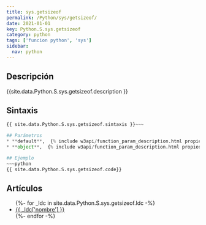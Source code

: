 ```yaml
---
title: sys.getsizeof
permalink: /Python/sys/getsizeof/
date: 2021-01-01
key: Python.S.sys.getsizeof
category: python
tags: ['funcion python', 'sys']
sidebar: 
  nav: python
---
```


## Descripción
{{site.data.Python.S.sys.getsizeof.description }}

## Sintaxis
~~~python
{{ site.data.Python.S.sys.getsizeof.sintaxis }}~~~

## Parámetros
* **default**,  {% include w3api/function_param_description.html propiedad=site.data.Python.S.sys.getsizeof valor="default" %}
* **object**,  {% include w3api/function_param_description.html propiedad=site.data.Python.S.sys.getsizeof valor="object" %}

## Ejemplo
~~~python
{{ site.data.Python.S.sys.getsizeof.code}}
~~~

## Artículos
<ul>
{%- for _ldc in site.data.Python.S.sys.getsizeof.ldc -%}
   <li>
       <a href="{{_ldc['url'] }}">{{ _ldc['nombre'] }}</a>
   </li>
{%- endfor -%}
</ul>
